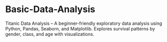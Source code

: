 # Basic-Data-Analysis
Titanic Data Analysis – A beginner-friendly exploratory data analysis using Python, Pandas, Seaborn, and Matplotlib. Explores survival patterns by gender, class, and age with visualizations.
